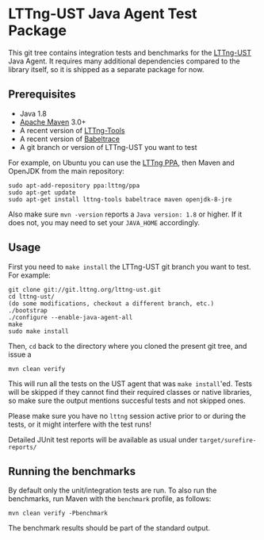 LTTng-UST Java Agent Test Package
=================================

This git tree contains integration tests and benchmarks for the
[LTTng-UST](https://lttng.org/) Java Agent. It requires many additional
dependencies compared to the library itself, so it is shipped as a separate
package for now.


Prerequisites
-------------

* Java 1.8
* [Apache Maven](https://maven.apache.org/) 3.0+
* A recent version of [LTTng-Tools](https://lttng.org/download/)
* A recent version of [Babeltrace](http://www.efficios.com/babeltrace)
* A git branch or version of LTTng-UST you want to test

For example, on Ubuntu you can use the
[LTTng PPA](https://launchpad.net/~lttng/+archive/ubuntu/ppa), then Maven and
OpenJDK from the main repository:

    sudo apt-add-repository ppa:lttng/ppa
    sudo apt-get update
    sudo apt-get install lttng-tools babeltrace maven openjdk-8-jre

Also make sure `mvn -version` reports a `Java version: 1.8` or higher. If it
does not, you may need to set your `JAVA_HOME` accordingly.


Usage
-----

First you need to `make install` the LTTng-UST git branch you want to test.
For example:

    git clone git://git.lttng.org/lttng-ust.git
    cd lttng-ust/
    (do some modifications, checkout a different branch, etc.)
    ./bootstrap
    ./configure --enable-java-agent-all
    make
    sudo make install

Then, `cd` back to the directory where you cloned the present git tree, and
issue a

    mvn clean verify

This will run all the tests on the UST agent that was `make install`'ed. Tests
will be skipped if they cannot find their required classes or native libraries,
so make sure the output mentions succesful tests and not skipped ones.

Please make sure you have no `lttng` session active prior to or during the
tests, or it might interfere with the test runs!

Detailed JUnit test reports will be available as usual under
`target/surefire-reports/`


Running the benchmarks
----------------------

By default only the unit/integration tests are run. To also run the benchmarks,
run Maven with the `benchmark` profile, as follows:

    mvn clean verify -Pbenchmark

The benchmark results should be part of the standard output.

